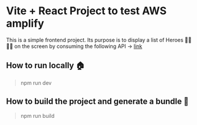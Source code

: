 # Vite + React Project to test AWS amplify
This is a simple frontend project. Its purpose is to display a list of Heroes 🦸‍♂️🦸‍♂️ on the screen by consuming the following API -> [link](https://github.com/elciojunior7/java-lambda)

## How to run locally 🏠
> npm run dev

## How to build the project and generate a bundle 🔨 
> npm run build
